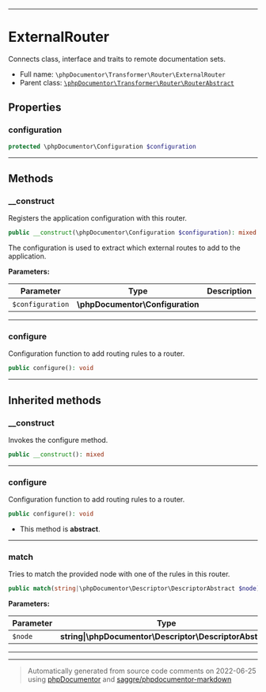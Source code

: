 ***

# ExternalRouter

Connects class, interface and traits to remote documentation sets.



* Full name: `\phpDocumentor\Transformer\Router\ExternalRouter`
* Parent class: [`\phpDocumentor\Transformer\Router\RouterAbstract`](./RouterAbstract.md)



## Properties


### configuration



```php
protected \phpDocumentor\Configuration $configuration
```






***

## Methods


### __construct

Registers the application configuration with this router.

```php
public __construct(\phpDocumentor\Configuration $configuration): mixed
```

The configuration is used to extract which external routes to add to the application.






**Parameters:**

| Parameter | Type | Description |
|-----------|------|-------------|
| `$configuration` | **\phpDocumentor\Configuration** |  |




***

### configure

Configuration function to add routing rules to a router.

```php
public configure(): void
```











***


## Inherited methods


### __construct

Invokes the configure method.

```php
public __construct(): mixed
```











***

### configure

Configuration function to add routing rules to a router.

```php
public configure(): void
```




* This method is **abstract**.






***

### match

Tries to match the provided node with one of the rules in this router.

```php
public match(string|\phpDocumentor\Descriptor\DescriptorAbstract $node): \phpDocumentor\Transformer\Router\Rule|null
```








**Parameters:**

| Parameter | Type | Description |
|-----------|------|-------------|
| `$node` | **string&#124;\phpDocumentor\Descriptor\DescriptorAbstract** |  |




***


***
> Automatically generated from source code comments on 2022-06-25 using [phpDocumentor](http://www.phpdoc.org/) and [saggre/phpdocumentor-markdown](https://github.com/Saggre/phpDocumentor-markdown)
